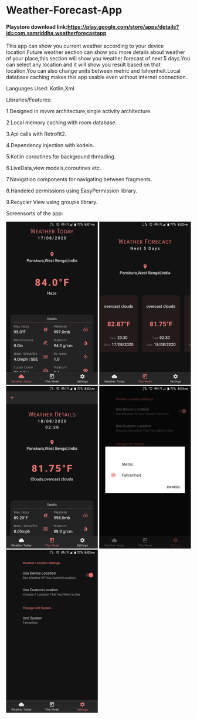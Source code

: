 # Weather-Forecast-App

#### Playstore download link:https://play.google.com/store/apps/details?id=com.samriddha.weatherforecastapp


This app can show you current weather according to your device location.Future weather section can show you more details about weather of your place,this section
will show you weather forecast of next 5 days.You can select any location and it will show you result based on that location.You can also change units between metric and fahrenheit.Local database caching makes this app usable 
even without internet connection.


Languages Used: Kotlin,Xml.

Libraries/Features:

1.Designed in mvvm architecture,single activity architecture.

2.Local memory caching with room database.

3.Api calls with Retrofit2.

4.Dependency injection with kodein.

5.Kotlin coroutines for background threading.

6.LiveData,view models,coroutines etc.

7.Navigation components for navigating between fragments.

8.Handeled permissions using EasyPermission library.

9.Recycler View using groupie library.

Screensorts of the app:

<img src="screensorts/Screenshot_1.png" width="250">
<img src="screensorts/Screenshot_2.png" width="250">
<img src="screensorts/Screenshot_3.png" width="250">
<img src="screensorts/Screenshot_4.png" width="250">
<img src="screensorts/Screenshot_5.png" width="250">
